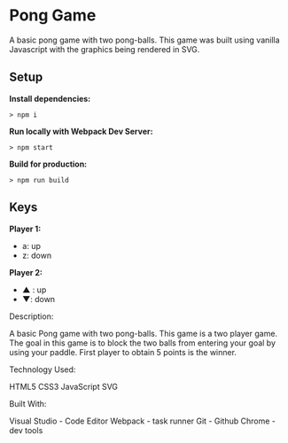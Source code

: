 # Pong Game

A basic pong game with two pong-balls. This game was built using vanilla Javascript with the graphics being rendered in SVG.

## Setup

**Install dependencies:**

`> npm i`

**Run locally with Webpack Dev Server:**

`> npm start`

**Build for production:**

`> npm run build`

## Keys

**Player 1:**
* a: up
* z: down

**Player 2:**
* ▲ : up
* ▼: down

Description:

A basic Pong game with two pong-balls. This game is a two player game. The goal in this game is to block the two balls from entering your goal by using your paddle. First player to obtain 5 points is the winner. 

Technology Used:

HTML5
CSS3
JavaScript
SVG

Built With:

Visual Studio - Code Editor
Webpack - task runner
Git - Github
Chrome - dev tools



